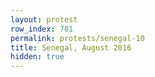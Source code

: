 ```yaml
---
layout: protest
row_index: 781
permalink: protests/senegal-10
title: Senegal, August 2016
hidden: true
---
```

